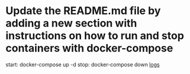 # Update the README.md file by adding a new section with instructions on how to run and stop containers with docker-compose
start: 
docker-compose up -d
stop:
docker-compose down
[logs](https://photos.app.goo.gl/mHn84oin2BDFEdDe6)
